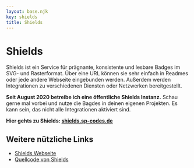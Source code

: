 ```yaml
---
layout: base.njk
key: shields
title: Shields
---
```

# <i class="i-tags"></i> Shields

Shields ist ein Service für prägnante, konsistente und lesbare Badges im SVG- und Rasterformat. Über eine URL können sie sehr einfach in Readmes oder jede andere Webseite eingebunden werden. Außerdem werden Integrationen zu verschiedenen Diensten oder Netzwerken bereitgestellt.

__Seit August 2020 betreibe ich eine öffentliche Shields Instanz.__ Schau gerne mal vorbei und nutze die Bagdes in deinen eigenen Projekten. Es kann sein, das nicht alle Integrationen aktiviert sind.

__Hier gehts zu Shields: [shields.sp-codes.de](https://shields.sp-codes.de)__

## Weitere nützliche Links

* [Shields Webseite](https://shields.io/)
* [Quellcode von Shields](https://github.com/badges/shields)
